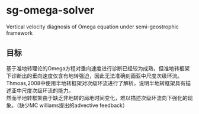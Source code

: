 # sg-omega-solver
Vertical velocity diagnosis of Omega equation under semi-geostrophic framework
## 目标
基于准地转理论的Omega方程对垂向速度进行诊断已经较为成熟，但准地转框架下诊断出的垂向速度仅含有地转强迫，因此无法准确刻画亚中尺度次级环流。  
Thmoas,2008中使用半地转框架对次级环流进行了解析，说明半地转框架具有描述亚中尺度次级环流的能力。  
然而半地转框架由于缺乏非地转的局地时间变化，难以描述次级环流向下强化的现象。（缺少MC williams提出的advective feedback）  
